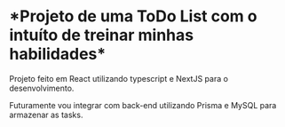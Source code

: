 <body>
  <div>
    <h1>*Projeto de uma ToDo List com o intuíto de treinar minhas habilidades*</h1>
    <p>Projeto feito em React utilizando typescript e NextJS para o desenvolvimento.</p>
    <p>Futuramente vou integrar com back-end utilizando Prisma e MySQL para armazenar as tasks.</p>
  </div>
</body>

